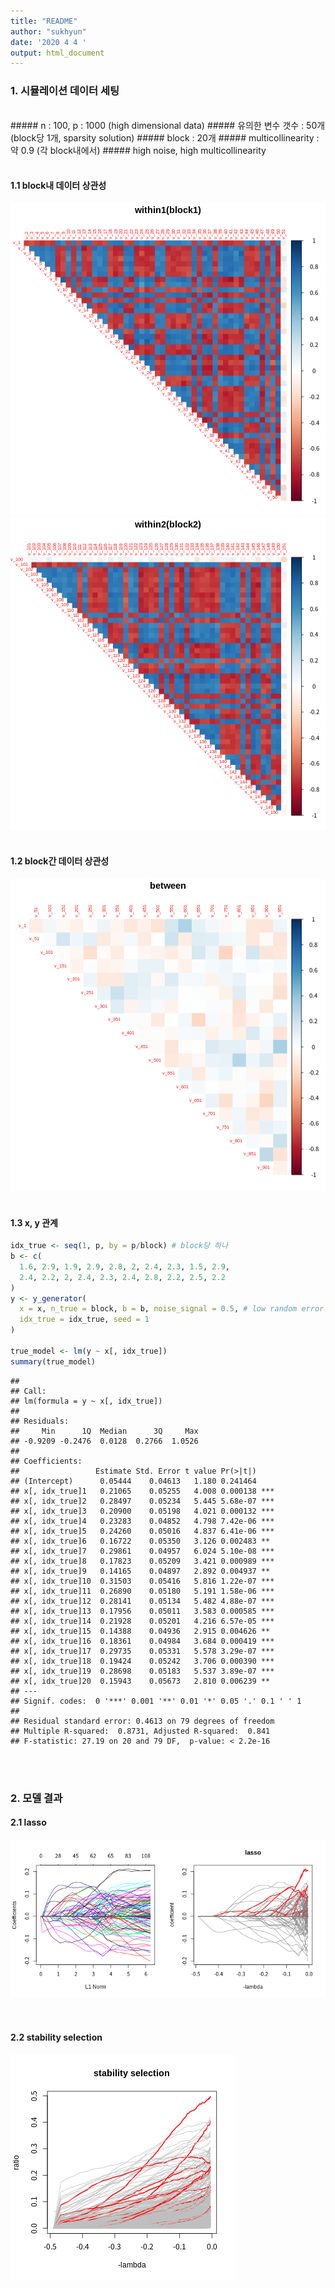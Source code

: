 ```yaml
---
title: "README"
author: "sukhyun"
date: '2020 4 4 '
output: html_document
---
```






### 1. 시뮬레이션 데이터 세팅
<br>  
##### n : 100, p : 1000 (high dimensional data)
##### 유의한 변수 갯수 : 50개 (block당 1개, sparsity solution)
##### block : 20개
##### multicollinearity : 약 0.9 (각 block내에서)
##### high noise, high multicollinearity
<br>  
<br>  

#### 1.1 block내 데이터 상관성
<img src="figure/unnamed-chunk-2-1.png" title="plot of chunk unnamed-chunk-2" alt="plot of chunk unnamed-chunk-2" width="800px" height="500px" />
<img src="figure/unnamed-chunk-3-1.png" title="plot of chunk unnamed-chunk-3" alt="plot of chunk unnamed-chunk-3" width="800px" height="500px" />
<br>  
<br>  

#### 1.2 block간 데이터 상관성
<img src="figure/unnamed-chunk-4-1.png" title="plot of chunk unnamed-chunk-4" alt="plot of chunk unnamed-chunk-4" width="800px" height="500px" />
<br>  
<br>  

#### 1.3 x, y 관계

```r
idx_true <- seq(1, p, by = p/block) # block당 하나
b <- c(
  1.6, 2.9, 1.9, 2.9, 2.8, 2, 2.4, 2.3, 1.5, 2.9,
  2.4, 2.2, 2, 2.4, 2.3, 2.4, 2.8, 2.2, 2.5, 2.2
)
y <- y_generator(
  x = x, n_true = block, b = b, noise_signal = 0.5, # low random error
  idx_true = idx_true, seed = 1
)

true_model <- lm(y ~ x[, idx_true])
summary(true_model)
```

```
## 
## Call:
## lm(formula = y ~ x[, idx_true])
## 
## Residuals:
##     Min      1Q  Median      3Q     Max 
## -0.9209 -0.2476  0.0128  0.2766  1.0526 
## 
## Coefficients:
##                 Estimate Std. Error t value Pr(>|t|)    
## (Intercept)      0.05444    0.04613   1.180 0.241464    
## x[, idx_true]1   0.21065    0.05255   4.008 0.000138 ***
## x[, idx_true]2   0.28497    0.05234   5.445 5.68e-07 ***
## x[, idx_true]3   0.20900    0.05198   4.021 0.000132 ***
## x[, idx_true]4   0.23283    0.04852   4.798 7.42e-06 ***
## x[, idx_true]5   0.24260    0.05016   4.837 6.41e-06 ***
## x[, idx_true]6   0.16722    0.05350   3.126 0.002483 ** 
## x[, idx_true]7   0.29861    0.04957   6.024 5.10e-08 ***
## x[, idx_true]8   0.17823    0.05209   3.421 0.000989 ***
## x[, idx_true]9   0.14165    0.04897   2.892 0.004937 ** 
## x[, idx_true]10  0.31503    0.05416   5.816 1.22e-07 ***
## x[, idx_true]11  0.26890    0.05180   5.191 1.58e-06 ***
## x[, idx_true]12  0.28141    0.05134   5.482 4.88e-07 ***
## x[, idx_true]13  0.17956    0.05011   3.583 0.000585 ***
## x[, idx_true]14  0.21928    0.05201   4.216 6.57e-05 ***
## x[, idx_true]15  0.14388    0.04936   2.915 0.004626 ** 
## x[, idx_true]16  0.18361    0.04984   3.684 0.000419 ***
## x[, idx_true]17  0.29735    0.05331   5.578 3.29e-07 ***
## x[, idx_true]18  0.19424    0.05242   3.706 0.000390 ***
## x[, idx_true]19  0.28698    0.05183   5.537 3.89e-07 ***
## x[, idx_true]20  0.15943    0.05673   2.810 0.006239 ** 
## ---
## Signif. codes:  0 '***' 0.001 '**' 0.01 '*' 0.05 '.' 0.1 ' ' 1
## 
## Residual standard error: 0.4613 on 79 degrees of freedom
## Multiple R-squared:  0.8731,	Adjusted R-squared:  0.841 
## F-statistic: 27.19 on 20 and 79 DF,  p-value: < 2.2e-16
```
<br>  
<br>  

### 2. 모델 결과
#### 2.1 lasso
![plot of chunk unnamed-chunk-6](figure/unnamed-chunk-6-1.png)
<br>  
<br>  

#### 2.2 stability selection
![plot of chunk unnamed-chunk-7](figure/unnamed-chunk-7-1.png)
